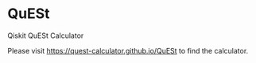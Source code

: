 # QuESt
Qiskit QuESt Calculator

Please visit https://quest-calculator.github.io/QuESt to find the calculator.
